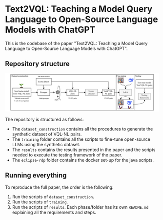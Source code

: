 # Text2VQL: Teaching a Model Query Language to Open-Source Language Models with ChatGPT

This is the codebase of the paper "Text2VQL: Teaching a Model Query Language to Open-Source Language Models with ChatGPT".

## Repository structure

![](./figures/text2vql-1.png)

The repository is structured as follows:
* The `dataset_construction` contains all the procedures to generate the synthetic dataset of VQL-NL pairs.
* The `training` folder contains all the scripts to fine-tune open-source LLMs using the synthetic dataset.
* The `results` contains the results presented in the paper and the scripts needed to execute the testing framework
of the paper.
* The `eclipse-rdp` folder contains the docker set-up for the java scripts.

## Running everything
To reproduce the full paper, the order is the following:
1. Run the scripts of `dataset_construction`.
2. Run the scripts of `training`.
3. Run the scripts of `results`.
Each phase/folder has its own `README.md` explaining all the requirements and steps.
